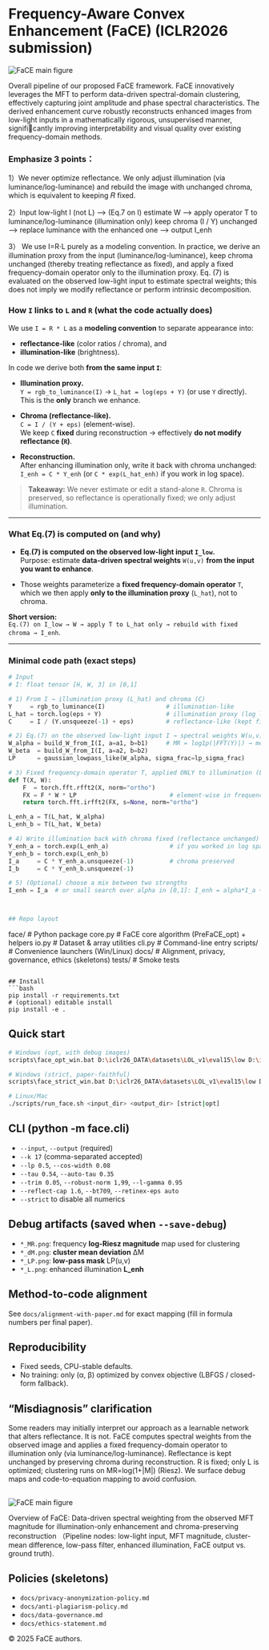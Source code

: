 # Frequency-Aware Convex Enhancement (FaCE) (ICLR2026 submission)


![FaCE main figure](https://raw.githubusercontent.com/iclr-Anonymous-FaCE/FaCE/main/figures/main_figure.jpg)

Overall pipeline of our proposed FaCE framework. FaCE innovatively leverages the MFT to perform data-driven spectral-domain clustering, effectively capturing joint amplitude and phase spectral characteristics. The derived enhancement curve robustly reconstructs enhanced images from low-light inputs in a mathematically rigorous, unsupervised manner, significantly improving interpretability and visual quality over existing frequency-domain methods.


### Emphasize 3 points：
1）We never optimize reflectance. We only adjust illumination (via luminance/log-luminance) and rebuild the image with unchanged chroma, which is equivalent to keeping 𝑅 fixed.

2）Input low-light I (not L)  --> (Eq.7 on I) estimate W  --> apply operator T to luminance/log-luminance (illumination only)
                      keep chroma (I / Y) unchanged --> replace luminance with the enhanced one --> output I_enh

3） We use I=R⋅L purely as a modeling convention. In practice, we derive an illumination proxy from the input (luminance/log-luminance), keep chroma unchanged (thereby treating reflectance as fixed), and apply a fixed frequency-domain operator only to the illumination proxy. Eq. (7) is evaluated on the observed low-light input to estimate spectral weights; this does not imply we modify reflectance or perform intrinsic decomposition.    


### How `I` links to `L` and `R` (what the code actually does)

We use `I = R * L` as a **modeling convention** to separate appearance into:
- **reflectance-like** (color ratios / chroma), and
- **illumination-like** (brightness).

In code we derive both **from the same input `I`**:

- **Illumination proxy.**  
  `Y = rgb_to_luminance(I)` → `L_hat = log(eps + Y)` (or use `Y` directly).  
  This is the **only** branch we enhance.

- **Chroma (reflectance-like).**  
  `C = I / (Y + eps)` (element-wise).  
  We keep `C` **fixed** during reconstruction → effectively **do not modify reflectance (`R`)**.

- **Reconstruction.**  
  After enhancing illumination only, write it back with chroma unchanged:  
  `I_enh = C * Y_enh` (or `C * exp(L_hat_enh)` if you work in log space).

> **Takeaway:** We never estimate or edit a stand-alone `R`. Chroma is preserved, so reflectance is operationally fixed; we only adjust illumination.

---

### What Eq.(7) is computed on (and why)

- **Eq.(7) is computed on the observed low-light input `I_low`.**  
  Purpose: estimate **data-driven spectral weights** `W(u,v)` **from the input you want to enhance**.

- Those weights parameterize a **fixed frequency-domain operator** `T`, which we then apply **only to the illumination proxy** (`L_hat`), not to chroma.

**Short version:**  
`Eq.(7) on I_low → W → apply T to L_hat only → rebuild with fixed chroma → I_enh`.

---

### Minimal code path (exact steps)

```python
# Input
# I: float tensor [H, W, 3] in [0,1]

# 1) From I → illumination proxy (L_hat) and chroma (C)
Y     = rgb_to_luminance(I)                 # illumination-like
L_hat = torch.log(eps + Y)                  # illumination proxy (log luminance)
C     = I / (Y.unsqueeze(-1) + eps)         # reflectance-like (kept fixed)

# 2) Eq.(7) on the observed low-light input I → spectral weights W(u,v)
W_alpha = build_W_from_I(I, a=a1, b=b1)     # MR = log1p(|FFT(Y)|) → mean-center → sigmoid
W_beta  = build_W_from_I(I, a=a2, b=b2)
LP      = gaussian_lowpass_like(W_alpha, sigma_frac=lp_sigma_frac)

# 3) Fixed frequency-domain operator T, applied ONLY to illumination (L_hat)
def T(X, W):
    F  = torch.fft.rfft2(X, norm="ortho")
    FX = F * W * LP                          # element-wise in frequency domain
    return torch.fft.irfft2(FX, s=None, norm="ortho")

L_enh_a = T(L_hat, W_alpha)
L_enh_b = T(L_hat, W_beta)

# 4) Write illumination back with chroma fixed (reflectance unchanged)
Y_enh_a = torch.exp(L_enh_a)                 # if you worked in log space
Y_enh_b = torch.exp(L_enh_b)
I_a     = C * Y_enh_a.unsqueeze(-1)          # chroma preserved
I_b     = C * Y_enh_b.unsqueeze(-1)

# 5) (Optional) choose a mix between two strengths
I_enh = I_a  # or small search over alpha in [0,1]: I_enh = alpha*I_a + (1-alpha)*I_b



## Repo layout
```
face/                # Python package
  core.py            # FaCE core algorithm (PreFaCE_opt) + helpers
  io.py              # Dataset & array utilities
  cli.py             # Command-line entry
scripts/             # Convenience launchers (Win/Linux)
docs/                # Alignment, privacy, governance, ethics (skeletons)
tests/               # Smoke tests
```

## Install
```bash
pip install -r requirements.txt
# (optional) editable install
pip install -e .
```

## Quick start
```bash
# Windows (opt, with debug images)
scripts\face_opt_win.bat D:\iclr26_DATA\datasets\LOL_v1\eval15\low D:\iclr26_DATA\datasets\LOL_v1\eval15\FaCE_out

# Windows (strict, paper-faithful)
scripts\face_strict_win.bat D:\iclr26_DATA\datasets\LOL_v1\eval15\low D:\iclr26_DATA\datasets\LOL_v1\eval15\FaCE_out

# Linux/Mac
./scripts/run_face.sh <input_dir> <output_dir> [strict|opt]
```

## CLI (python -m face.cli)
- `--input`, `--output` (required)
- `--k 17` (comma-separated accepted)
- `--lp 0.5`, `--cos-width 0.08`
- `--tau 0.54`, `--auto-tau 0.35`
- `--trim 0.05`, `--robust-norm 1,99`, `--l-gamma 0.95`
- `--reflect-cap 1.6`, `--bt709`, `--retinex-eps auto`
- `--strict` to disable all numerics

## Debug artifacts (saved when `--save-debug`)
- `*_MR.png`: frequency **log-Riesz magnitude** map used for clustering  
- `*_dM.png`: **cluster mean deviation** ΔM  
- `*_LP.png`: **low-pass mask** LP(u,v)  
- `*_L.png`: enhanced illumination **L_enh**

## Method-to-code alignment
See `docs/alignment-with-paper.md` for exact mapping (fill in formula numbers per final paper).

## Reproducibility
- Fixed seeds, CPU-stable defaults.
- No training: only (α, β) optimized by convex objective (LBFGS / closed-form fallback).

## “Misdiagnosis” clarification
Some readers may initially interpret our approach as a learnable network that alters reflectance. It is not. FaCE computes spectral weights from the observed image and applies a fixed frequency-domain operator to illumination only (via luminance/log-luminance). Reflectance is kept unchanged by preserving chroma during reconstruction. R is fixed; only L is optimized; clustering runs on MR=log(1+|M|) (Riesz). We surface debug maps and code-to-equation mapping to avoid confusion.

##
![FaCE main figure](https://raw.githubusercontent.com/iclr-Anonymous-FaCE/FaCE/main/figures/ex_result.jpg)

Overview of FaCE: Data-driven spectral weighting from the observed MFT magnitude for illumination-only enhancement and chroma-preserving reconstruction
（Pipeline nodes: low-light input, MFT magnitude, cluster-mean difference, low-pass filter, enhanced illumination, FaCE output vs. ground truth).

## Policies (skeletons)
- `docs/privacy-anonymization-policy.md`
- `docs/anti-plagiarism-policy.md`
- `docs/data-governance.md`
- `docs/ethics-statement.md`

© 2025 FaCE authors.
